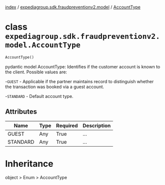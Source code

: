 [index](index.md) /
[expediagroup.sdk.fraudpreventionv2.model](expediagroup.sdk.fraudpreventionv2.model.md)
/ [AccountType](AccountType.md)

# class `expediagroup.sdk.fraudpreventionv2.model.AccountType`

```python
AccountType()
```

pydantic model AccountType: Identifies if the customer account is known
to the client. Possible values are:

-`GUEST` - Applicable if the partner maintains record to distinguish
whether the transaction was booked via a guest account.

-`STANDARD` - Default account type.

## Attributes

| Name     | Type | Required | Description |
| -------- | ---- | -------- | ----------- |
| GUEST    | Any  | True     | …           |
| STANDARD | Any  | True     | …           |

# Inheritance

object > Enum > AccountType

